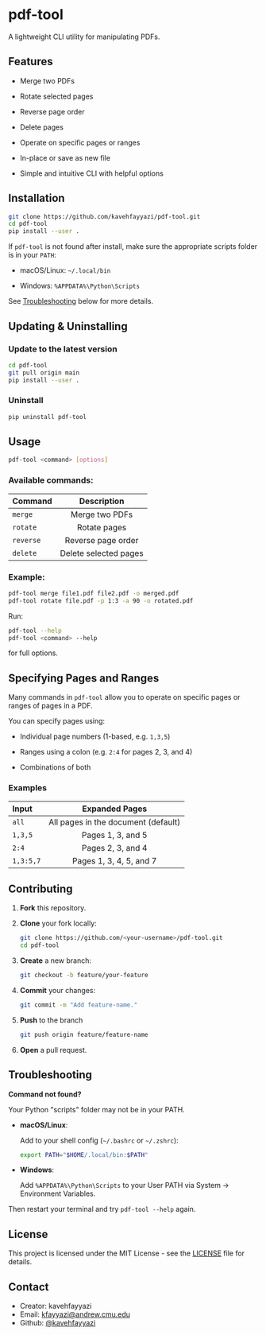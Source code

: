 # pdf-tool

A lightweight CLI utility for manipulating PDFs.

## Features

- Merge two PDFs

- Rotate selected pages

- Reverse page order

- Delete pages

- Operate on specific pages or ranges

- In-place or save as new file

- Simple and intuitive CLI with helpful options

## Installation

```bash
git clone https://github.com/kavehfayyazi/pdf-tool.git
cd pdf-tool
pip install --user .
```

If `pdf-tool` is not found after install, make sure the appropriate scripts folder is in your `PATH`:

- macOS/Linux: `~/.local/bin`

- Windows: `%APPDATA%\Python\Scripts`

See [Troubleshooting](#troubleshooting) below for more details.

## Updating & Uninstalling

### Update to the latest version

```bash
cd pdf-tool
git pull origin main
pip install --user .
```

### Uninstall

```bash
pip uninstall pdf-tool
```

## Usage

```bash 
pdf-tool <command> [options]
```

### Available commands:

| Command | Description |
| :--- | :---: |
| `merge` | Merge two PDFs |
| `rotate` | Rotate pages |
| `reverse` | Reverse page order |
| `delete` | Delete selected pages |

### Example:

```bash
pdf-tool merge file1.pdf file2.pdf -o merged.pdf
pdf-tool rotate file.pdf -p 1:3 -a 90 -o rotated.pdf
```

Run:

```bash
pdf-tool --help
pdf-tool <command> --help
```

for full options.

## Specifying Pages and Ranges

Many commands in `pdf-tool` allow you to operate on specific pages or ranges of pages in a PDF.

You can specify pages using:

- Individual page numbers (1-based, e.g. `1,3,5`)

- Ranges using a colon (e.g. `2:4` for pages 2, 3, and 4)

- Combinations of both

### Examples

| Input | Expanded Pages |
| :--- | :---: |
| `all` | All pages in the document (default) |
| `1,3,5` | Pages 1, 3, and 5 |
| `2:4` | Pages 2, 3, and 4 |
| `1,3:5,7` | Pages 1, 3, 4, 5, and 7 |

## Contributing

1. **Fork** this repository.

2. **Clone** your fork locally:

    ```bash
    git clone https://github.com/<your-username>/pdf-tool.git
    cd pdf-tool
    ```

3. **Create** a new branch:

    ```bash
    git checkout -b feature/your-feature
    ```

4. **Commit** your changes:

    ```bash
    git commit -m "Add feature-name."
    ```

5. **Push** to the branch

    ```bash
    git push origin feature/feature-name
    ```

6. **Open** a pull request.

## Troubleshooting

**Command not found?**

Your Python "scripts" folder may not be in your PATH.

- **macOS/Linux**:

    Add to your shell config (`~/.bashrc` or `~/.zshrc`):

    ```bash
    export PATH="$HOME/.local/bin:$PATH"
    ```
- **Windows**:

    Add `%APPDATA%\Python\Scripts` to your User PATH via System &rarr; Environment Variables.

Then restart your terminal and try `pdf-tool --help` again.

## License

This project is licensed under the MIT License - see the [LICENSE](LICENSE) file for details.

## Contact

- Creator: kavehfayyazi
- Email: [kfayyazi@andrew.cmu.edu](mailto:kfayyazi@andrew.cmu.edu)
- Github: [@kavehfayyazi](https://github.com/kavehfayyazi)